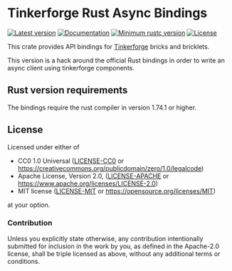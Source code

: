 # Tinkerforge Rust Async Bindings

[![Latest version](https://img.shields.io/crates/v/tinkerforge.svg)](https://crates.io/crates/tinkerforge)
[![Documentation](https://docs.rs/tinkerforge/badge.svg)](https://docs.rs/tinkerforge)
[![Minimum rustc version](https://img.shields.io/badge/rustc-1.41+-blue.svg)](https://github.com/tinkerforge/generators/blob/master/rust/readme.md#rust-version-requirements)
[![License](https://img.shields.io/crates/l/tinkerforge.svg)](https://github.com/tinkerforge/generators/blob/master/rust/readme.md#license)


This crate provides API bindings for [Tinkerforge](https://www.tinkerforge.com) bricks and bricklets.

This version is a hack around the official Rust bindings in order to write an async client using tinkerforge components.   

## Rust version requirements

The bindings require the rust compiler in version 1.74.1 or higher.

## License

Licensed under either of

 * CC0 1.0 Universal ([LICENSE-CC0](https://github.com/tinkerforge/generators/blob/master/rust/LICENSE-CC0) or https://creativecommons.org/publicdomain/zero/1.0/legalcode)
 * Apache License, Version 2.0, ([LICENSE-APACHE](https://github.com/tinkerforge/generators/blob/master/rust/LICENSE-APACHE) or https://www.apache.org/licenses/LICENSE-2.0)
 * MIT license ([LICENSE-MIT](https://github.com/tinkerforge/generators/blob/master/rust/LICENSE-MIT) or https://opensource.org/licenses/MIT)

at your option.

### Contribution

Unless you explicitly state otherwise, any contribution intentionally submitted
for inclusion in the work by you, as defined in the Apache-2.0 license, shall be triple licensed as above, without any
additional terms or conditions.
